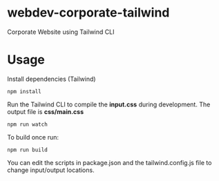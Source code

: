 # webdev-corporate-tailwind

Corporate Website using Tailwind CLI

# Usage

Install dependencies (Tailwind)

```
npm install
```

Run the Tailwind CLI to compile the **input.css** during development. The output file is **css/main.css**

```
npm run watch
```

To build once run:

```
npm run build
```

You can edit the scripts in package.json and the tailwind.config.js file to change input/output locations.
